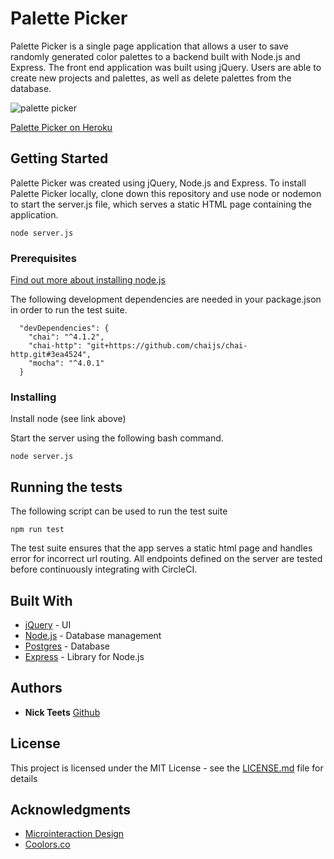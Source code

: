 # Palette Picker

Palette Picker is a single page application that allows a user to save randomly generated color palettes to a backend built with Node.js and Express. The front end application was built using jQuery. Users are able to create new projects and palettes, as well as delete palettes from the database. 

![palette picker](https://user-images.githubusercontent.com/26471447/33584995-4798003e-d91f-11e7-8440-c4e52127af00.gif)

[Palette Picker on Heroku](https://nt-palettepicker-171201.herokuapp.com/)

## Getting Started

Palette Picker was created using jQuery, Node.js and Express. To install Palette Picker locally, clone down this repository and use node or nodemon to start the server.js file, which serves a static HTML page containing the application.

```
node server.js
```

### Prerequisites

[Find out more about installing node.js](https://nodejs.org/en/download/package-manager/)

The following development dependencies are needed in your package.json in order to run the test suite. 

```
  "devDependencies": {
    "chai": "^4.1.2",
    "chai-http": "git+https://github.com/chaijs/chai-http.git#3ea4524",
    "mocha": "^4.0.1"
  }
```

### Installing

Install node (see link above)

Start the server using the following bash command. 

```
node server.js
```



## Running the tests

The following script can be used to run the test suite

```
npm run test
```

The test suite ensures that the app serves a static html page and handles error for incorrect url routing. All endpoints defined on the server are tested before continuously integrating with CircleCI. 


## Built With

* [jQuery](https://jquery.com/) - UI
* [Node.js](https://nodejs.org/en/) - Database management
* [Postgres](https://www.postgresql.org/) - Database
* [Express](https://expressjs.com/) - Library for Node.js


## Authors

* **Nick Teets** [Github](https://github.com/nicktu12/)

## License

This project is licensed under the MIT License - see the [LICENSE.md](LICENSE.md) file for details

## Acknowledgments

* [Microinteraction Design](https://codepen.io/TrevorWelch/pen/NwERXE)
* [Coolors.co](https://coolors.co/)
